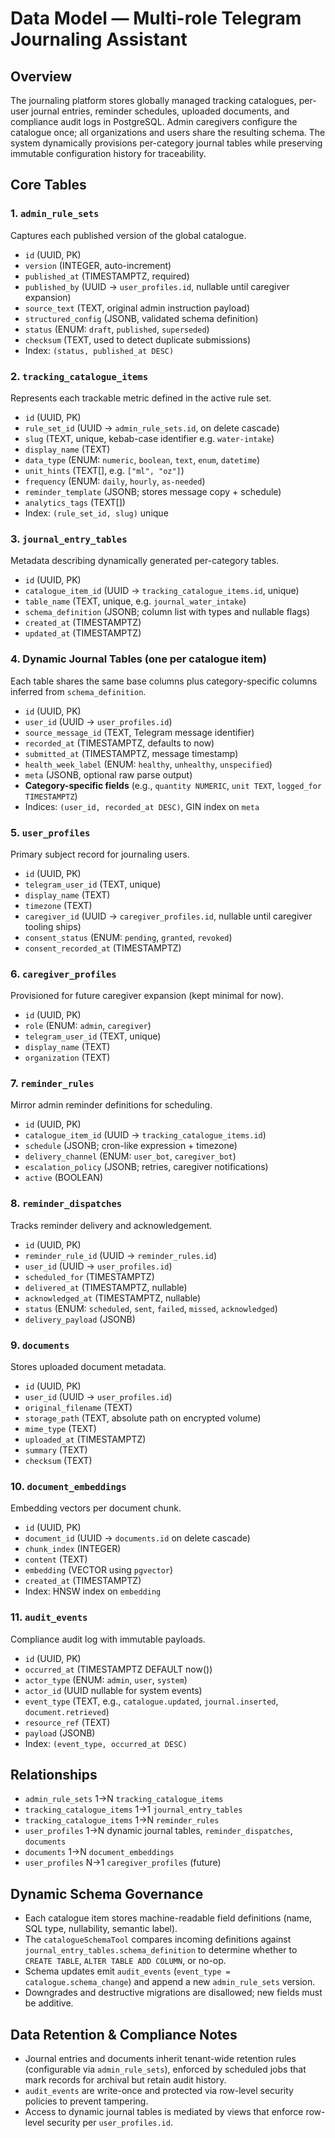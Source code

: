 # Data Model — Multi-role Telegram Journaling Assistant

## Overview

The journaling platform stores globally managed tracking catalogues, per-user journal entries, reminder schedules, uploaded documents, and compliance audit logs in PostgreSQL. Admin caregivers configure the catalogue once; all organizations and users share the resulting schema. The system dynamically provisions per-category journal tables while preserving immutable configuration history for traceability.

## Core Tables

### 1. `admin_rule_sets`

Captures each published version of the global catalogue.

- `id` (UUID, PK)
- `version` (INTEGER, auto-increment)
- `published_at` (TIMESTAMPTZ, required)
- `published_by` (UUID → `user_profiles.id`, nullable until caregiver expansion)
- `source_text` (TEXT, original admin instruction payload)
- `structured_config` (JSONB, validated schema definition)
- `status` (ENUM: `draft`, `published`, `superseded`)
- `checksum` (TEXT, used to detect duplicate submissions)
- Index: `(status, published_at DESC)`

### 2. `tracking_catalogue_items`

Represents each trackable metric defined in the active rule set.

- `id` (UUID, PK)
- `rule_set_id` (UUID → `admin_rule_sets.id`, on delete cascade)
- `slug` (TEXT, unique, kebab-case identifier e.g. `water-intake`)
- `display_name` (TEXT)
- `data_type` (ENUM: `numeric`, `boolean`, `text`, `enum`, `datetime`)
- `unit_hints` (TEXT[], e.g. `["ml", "oz"]`)
- `frequency` (ENUM: `daily`, `hourly`, `as-needed`)
- `reminder_template` (JSONB; stores message copy + schedule)
- `analytics_tags` (TEXT[])
- Index: `(rule_set_id, slug)` unique

### 3. `journal_entry_tables`

Metadata describing dynamically generated per-category tables.

- `id` (UUID, PK)
- `catalogue_item_id` (UUID → `tracking_catalogue_items.id`, unique)
- `table_name` (TEXT, unique, e.g. `journal_water_intake`)
- `schema_definition` (JSONB; column list with types and nullable flags)
- `created_at` (TIMESTAMPTZ)
- `updated_at` (TIMESTAMPTZ)

### 4. Dynamic Journal Tables (one per catalogue item)

Each table shares the same base columns plus category-specific columns inferred from `schema_definition`.

- `id` (UUID, PK)
- `user_id` (UUID → `user_profiles.id`)
- `source_message_id` (TEXT, Telegram message identifier)
- `recorded_at` (TIMESTAMPTZ, defaults to now)
- `submitted_at` (TIMESTAMPTZ, message timestamp)
- `health_week_label` (ENUM: `healthy`, `unhealthy`, `unspecified`)
- `meta` (JSONB, optional raw parse output)
- **Category-specific fields** (e.g., `quantity NUMERIC`, `unit TEXT`, `logged_for TIMESTAMPTZ`)
- Indices: `(user_id, recorded_at DESC)`, GIN index on `meta`

### 5. `user_profiles`

Primary subject record for journaling users.

- `id` (UUID, PK)
- `telegram_user_id` (TEXT, unique)
- `display_name` (TEXT)
- `timezone` (TEXT)
- `caregiver_id` (UUID → `caregiver_profiles.id`, nullable until caregiver tooling ships)
- `consent_status` (ENUM: `pending`, `granted`, `revoked`)
- `consent_recorded_at` (TIMESTAMPTZ)

### 6. `caregiver_profiles`

Provisioned for future caregiver expansion (kept minimal for now).

- `id` (UUID, PK)
- `role` (ENUM: `admin`, `caregiver`)
- `telegram_user_id` (TEXT, unique)
- `display_name` (TEXT)
- `organization` (TEXT)

### 7. `reminder_rules`

Mirror admin reminder definitions for scheduling.

- `id` (UUID, PK)
- `catalogue_item_id` (UUID → `tracking_catalogue_items.id`)
- `schedule` (JSONB; cron-like expression + timezone)
- `delivery_channel` (ENUM: `user_bot`, `caregiver_bot`)
- `escalation_policy` (JSONB; retries, caregiver notifications)
- `active` (BOOLEAN)

### 8. `reminder_dispatches`

Tracks reminder delivery and acknowledgement.

- `id` (UUID, PK)
- `reminder_rule_id` (UUID → `reminder_rules.id`)
- `user_id` (UUID → `user_profiles.id`)
- `scheduled_for` (TIMESTAMPTZ)
- `delivered_at` (TIMESTAMPTZ, nullable)
- `acknowledged_at` (TIMESTAMPTZ, nullable)
- `status` (ENUM: `scheduled`, `sent`, `failed`, `missed`, `acknowledged`)
- `delivery_payload` (JSONB)

### 9. `documents`

Stores uploaded document metadata.

- `id` (UUID, PK)
- `user_id` (UUID → `user_profiles.id`)
- `original_filename` (TEXT)
- `storage_path` (TEXT, absolute path on encrypted volume)
- `mime_type` (TEXT)
- `uploaded_at` (TIMESTAMPTZ)
- `summary` (TEXT)
- `checksum` (TEXT)

### 10. `document_embeddings`

Embedding vectors per document chunk.

- `id` (UUID, PK)
- `document_id` (UUID → `documents.id` on delete cascade)
- `chunk_index` (INTEGER)
- `content` (TEXT)
- `embedding` (VECTOR using `pgvector`)
- `created_at` (TIMESTAMPTZ)
- Index: HNSW index on `embedding`

### 11. `audit_events`

Compliance audit log with immutable payloads.

- `id` (UUID, PK)
- `occurred_at` (TIMESTAMPTZ DEFAULT now())
- `actor_type` (ENUM: `admin`, `user`, `system`)
- `actor_id` (UUID nullable for system events)
- `event_type` (TEXT, e.g., `catalogue.updated`, `journal.inserted`, `document.retrieved`)
- `resource_ref` (TEXT)
- `payload` (JSONB)
- Index: `(event_type, occurred_at DESC)`

## Relationships

- `admin_rule_sets` 1→N `tracking_catalogue_items`
- `tracking_catalogue_items` 1→1 `journal_entry_tables`
- `tracking_catalogue_items` 1→N `reminder_rules`
- `user_profiles` 1→N dynamic journal tables, `reminder_dispatches`, `documents`
- `documents` 1→N `document_embeddings`
- `user_profiles` N→1 `caregiver_profiles` (future)

## Dynamic Schema Governance

- Each catalogue item stores machine-readable field definitions (name, SQL type, nullability, semantic label).
- The `catalogueSchemaTool` compares incoming definitions against `journal_entry_tables.schema_definition` to determine whether to `CREATE TABLE`, `ALTER TABLE ADD COLUMN`, or no-op.
- Schema updates emit `audit_events` (`event_type = catalogue.schema_change`) and append a new `admin_rule_sets` version.
- Downgrades and destructive migrations are disallowed; new fields must be additive.

## Data Retention & Compliance Notes

- Journal entries and documents inherit tenant-wide retention rules (configurable via `admin_rule_sets`), enforced by scheduled jobs that mark records for archival but retain audit history.
- `audit_events` are write-once and protected via row-level security policies to prevent tampering.
- Access to dynamic journal tables is mediated by views that enforce row-level security per `user_profiles.id`.
